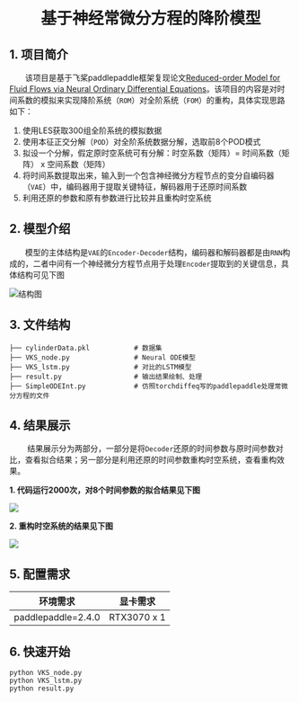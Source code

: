 # <center>基于神经常微分方程的降阶模型</center>

## 1. 项目简介

&emsp;&emsp;该项目是基于飞桨paddlepaddle框架复现论文[Reduced-order Model for Fluid Flows via Neural Ordinary Differential Equations](https://arxiv.org/abs/2102.02248)。该项目的内容是对时间系数的模拟来实现降阶系统（`ROM`）对全阶系统（`FOM`）的重构，具体实现思路如下：

1. 使用LES获取300组全阶系统的模拟数据
2. 使用本征正交分解（`POD`）对全阶系统数据分解，选取前8个POD模式
3. 拟设一个分解，假定原时空系统可有分解：时空系数（矩阵）= 时间系数（矩阵） x 空间系数（矩阵）
4. 将时间系数提取出来，输入到一个包含神经微分方程节点的变分自编码器（`VAE`）中，编码器用于提取关键特征，解码器用于还原时间系数
5. 利用还原的参数和原有参数进行比较并且重构时空系统

## 2. 模型介绍

&emsp;&emsp;模型的主体结构是`VAE`的`Encoder-Decoder`结构，编码器和解码器都是由`RNN`构成的，二者中间有一个神经微分方程节点用于处理`Encoder`提取到的关键信息，具体结构可见下图

![结构图](D:\Desktop\Reduced-order-Model-for-Flows-via-Neural-Ordinary-Differential-Equations\Figure\Architecture.png)

## 3. 文件结构

~~~
├── cylinderData.pkl           # 数据集
├── VKS_node.py                # Neural ODE模型
├── VKS_lstm.py                # 对比的LSTM模型
├── result.py                  # 输出结果绘制、处理
├── SimpleODEInt.py            # 仿照torchdiffeq写的paddlepaddle处理常微分方程的文件
~~~

## 4. 结果展示

&emsp; &emsp;结果展示分为两部分，一部分是将`Decoder`还原的时间参数与原时间参数对比，查看拟合结果；另一部分是利用还原的时间参数重构时空系统，查看重构效果。

**1. 代码运行2000次，对8个时间参数的拟合结果见下图**

![](D:\Desktop\Reduced-order-Model-for-Flows-via-Neural-Ordinary-Differential-Equations\Figure\Comparison.png)

**2. 重构时空系统的结果见下图**

![](D:\Desktop\Reduced-order-Model-for-Flows-via-Neural-Ordinary-Differential-Equations\Figure\Result.png)

## 5. 配置需求

|      环境需求      |  显卡需求   |
| :----------------: | :---------: |
| paddlepaddle=2.4.0 | RTX3070 x 1 |

## 6. 快速开始

~~~shell
python VKS_node.py
python VKS_lstm.py
python result.py
~~~

